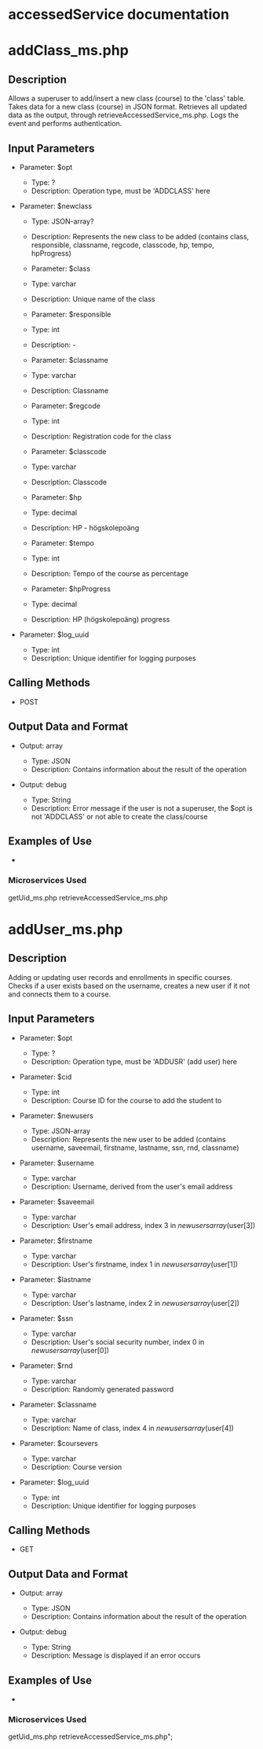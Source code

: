 # accessedService documentation

# addClass_ms.php

## Description
Allows a superuser to add/insert a new class (course) to the 'class' table. Takes data for a new class (course) in JSON format.
Retrieves all updated data as the output, through retrieveAccessedService_ms.php.
Logs the event and performs authentication.

## Input Parameters
- Parameter: $opt
   - Type: ?
   - Description: Operation type, must be 'ADDCLASS' here

- Parameter: $newclass
   - Type: JSON-array?
   - Description: Represents the new class to be added (contains class, responsible, classname, regcode, classcode, hp, tempo, hpProgress)

   - Parameter: $class
   - Type: varchar
   - Description: Unique name of the class

   - Parameter: $responsible
   - Type: int
   - Description: -

   - Parameter: $classname
   - Type: varchar
   - Description: Classname

   - Parameter: $regcode
   - Type: int
   - Description: Registration code for the class 

   - Parameter: $classcode
   - Type: varchar
   - Description: Classcode

   - Parameter: $hp
   - Type: decimal
   - Description: HP - högskolepoäng

   - Parameter: $tempo
   - Type: int
   - Description: Tempo of the course as percentage

   - Parameter: $hpProgress
   - Type: decimal
   - Description: HP (högskolepoäng) progress

- Parameter: $log_uuid
   - Type: int
   - Description: Unique identifier for logging purposes

## Calling Methods
- POST

## Output Data and Format
- Output: array
   - Type: JSON
   - Description: Contains information about the result of the operation

- Output: debug
   - Type: String
   - Description: Error message if the user is not a superuser, the $opt is not 'ADDCLASS' or not able to create the class/course

## Examples of Use
-

### Microservices Used
getUid_ms.php
retrieveAccessedService_ms.php



# addUser_ms.php

## Description
Adding or updating user records and enrollments in specific courses.
Checks if a user exists based on the username, creates a new user if it not and connects them to a course.

## Input Parameters
- Parameter: $opt
   - Type: ?
   - Description: Operation type, must be 'ADDUSR' (add user) here

- Parameter: $cid
   - Type: int
   - Description: Course ID for the course to add the student to

- Parameter: $newusers
   - Type: JSON-array
   - Description: Represents the new user to be added (contains username, saveemail, firstname, lastname, ssn, rnd, classname)

- Parameter: $username
   - Type: varchar
   - Description: Username, derived from the user's email address

- Parameter: $saveemail
   - Type: varchar
   - Description: User's email address, index 3 in $newusers array ($user[3])

- Parameter: $firstname
   - Type: varchar
   - Description: User's firstname, index 1 in $newusers array ($user[1])

- Parameter: $lastname
   - Type: varchar
   - Description: User's lastname, index 2 in $newusers array ($user[2])

- Parameter: $ssn
   - Type: varchar
   - Description: User's social security number, index 0 in $newusers array ($user[0])

- Parameter: $rnd
   - Type: varchar
   - Description: Randomly generated password

- Parameter: $classname
   - Type: varchar
   - Description: Name of class, index 4 in $newusers array ($user[4])

- Parameter: $coursevers
   - Type: varchar
   - Description: Course version

- Parameter: $log_uuid
   - Type: int
   - Description: Unique identifier for logging purposes

## Calling Methods
- GET

## Output Data and Format
- Output: array
   - Type: JSON
   - Description: Contains information about the result of the operation

- Output: debug
   - Type: String
   - Description: Message is displayed if an error occurs

## Examples of Use
-

### Microservices Used
getUid_ms.php
retrieveAccessedService_ms.php";